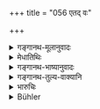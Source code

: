 +++
title = "056 एतद् वः"

+++

<details><summary>गङ्गानथ-मूलानुवादः</summary>

Thus has been explained to you the comparative importance and non-importance of the seed and the womb; after this i am going to expound the duties of women during times of distress.—(56)
</details>

<details><summary>मेधातिथिः</summary>

**सारं** प्रधानम्, **फल्ग्व्** असारम् । उपसंहरः पूर्वप्रकरणस्य । उत्तरार्धेन वक्ष्यमाणसूचनम् । **आपत्** जीवनस्थितिहेतुभूतभोजनाच्छादनाभावः, संतानविच्छेदश् च ॥ ९.५६ ॥
</details>

<details><summary>गङ्गानथ-भाष्यानुवादः</summary>

‘*Importance*’—predominance.

‘*Non-importance*’—non-predominance.

This verse sums up the foregoing section, and its second half introduces the next section.

‘*Distress*’—*i.e*., (1) want of food and clothing necessary for the sustaining of life; and also (2) absence of progeny.—(56)
</details>

<details><summary>गङ्गानथ-तुल्य-वाक्यानि</summary>

**(verses 9.48-56)  
**

[(See the texts under
31-44.)]

See Comparative notes for [Verse 9.48].
</details>

<details><summary>भारुचिः</summary>

उपसंहारोपन्यासार्थः श्लोकः ॥ ९.५६ ॥
</details>

<details><summary>Bühler</summary>

056	Thus the comparative importance of the seed and of the womb has been declared to you; I will next propound the law (applicable) to women in times of misfortune.
</details>

